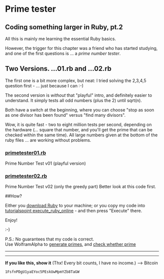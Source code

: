 # Prime tester
## Coding something larger in Ruby, pt.2

All this is mainly me learning the essential Ruby basics.
  
However, the trigger for this chapter was a friend who has started studying, and one of the first questions is ... a *prime number tester*.


## **Two Versions.   ...01.rb and ...02.rb**

The first one is a bit more complex, but neat: I tried solving the 2,3,4,5 question first - ... just because I can :-)

The second version is *without* that "playful" intro, and definitely easier to understand. It simply tests all odd numbers (plus the 2) until sqrt(n).

Both have a switch at the beginning, where you can choose "stop as soon as one divisor has been found" versus "find many divisors".

Wow, it is quite fast - two to eight million tests per second, depending on the hardware (... square that number, and you'll get the prime that can be checked within the same time). All large numbers given at the bottom of the ruby files ... are working without problems.


### [primetester01.rb](primetester01.rb)
Prime Number Test v01 (playful version)

### [primetester02.rb](primetester02.rb)
Prime Number Test v02 (only the greedy part)
Better look at this code first.


##How?

Either you [download Ruby](http://rubyinstaller.org/downloads/) to your machine; or you copy my code into [tutorialspoint execute_ruby_online](http://www.tutorialspoint.com/execute_ruby_online.php) - and then press "Execute" there.


Enjoy!

  :-)
		
		
P.S.: No guarantees that my code is correct.  
Use WolframAlpha to [generate primes](http://www.wolframalpha.com/input/?i=prime+near+42000042), and [check whether prime](http://www.wolframalpha.com/input/?i=is+42000059+prime) 

---
---

**If you like this, show it** (Thx! Every bit counts, I have no income.) --> Bitcoin  

    1FsfnPDgU1yaEYoc5PEskUwMpmYZb8TaGW 


